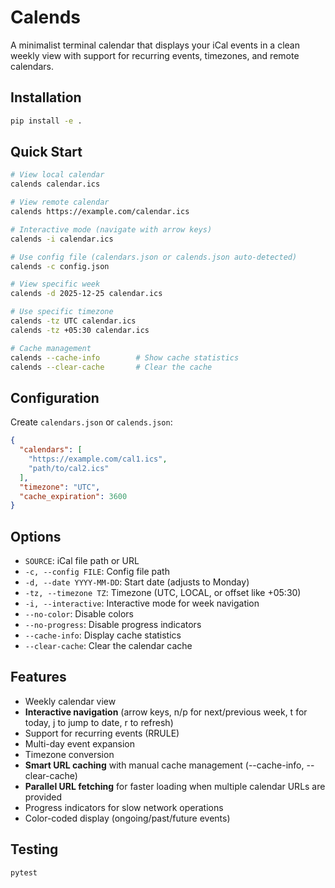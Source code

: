 # Calends

A minimalist terminal calendar that displays your iCal events in a clean weekly view with support for recurring events, timezones, and remote calendars.

## Installation

```bash
pip install -e .
```

## Quick Start

```bash
# View local calendar
calends calendar.ics

# View remote calendar
calends https://example.com/calendar.ics

# Interactive mode (navigate with arrow keys)
calends -i calendar.ics

# Use config file (calendars.json or calends.json auto-detected)
calends -c config.json

# View specific week
calends -d 2025-12-25 calendar.ics

# Use specific timezone
calends -tz UTC calendar.ics
calends -tz +05:30 calendar.ics

# Cache management
calends --cache-info        # Show cache statistics
calends --clear-cache       # Clear the cache
```

## Configuration

Create `calendars.json` or `calends.json`:

```json
{
  "calendars": [
    "https://example.com/cal1.ics",
    "path/to/cal2.ics"
  ],
  "timezone": "UTC",
  "cache_expiration": 3600
}
```

## Options

- `SOURCE`: iCal file path or URL
- `-c, --config FILE`: Config file path
- `-d, --date YYYY-MM-DD`: Start date (adjusts to Monday)
- `-tz, --timezone TZ`: Timezone (UTC, LOCAL, or offset like +05:30)
- `-i, --interactive`: Interactive mode for week navigation
- `--no-color`: Disable colors
- `--no-progress`: Disable progress indicators
- `--cache-info`: Display cache statistics
- `--clear-cache`: Clear the calendar cache

## Features

- Weekly calendar view
- **Interactive navigation** (arrow keys, n/p for next/previous week, t for today, j to jump to date, r to refresh)
- Support for recurring events (RRULE)
- Multi-day event expansion
- Timezone conversion
- **Smart URL caching** with manual cache management (--cache-info, --clear-cache)
- **Parallel URL fetching** for faster loading when multiple calendar URLs are provided
- Progress indicators for slow network operations
- Color-coded display (ongoing/past/future events)

## Testing

```bash
pytest
```
